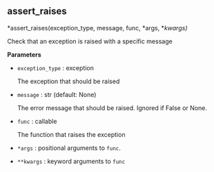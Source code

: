 ## assert_raises

*assert_raises(exception_type, message, func, *args, **kwargs)*

Check that an exception is raised with a specific message

**Parameters**

- `exception_type` : exception

    The exception that should be raised

- `message` : str (default: None)

    The error message that should be raised. Ignored if False or None.

- `func` : callable

    The function that raises the exception

- `*args` : positional arguments to `func`.


- `**kwargs` : keyword arguments to `func`


